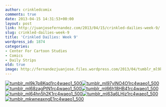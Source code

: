 ```yaml
---
author: crinkledcomix
comments: true
date: 2013-04-15 14:31:53+00:00
layout: post
link: http://juanjosefernandez.com/2013/04/15/crinkled-dailies-week-9/
slug: crinkled-dailies-week-9
title: 'Crinkled Dailies: Week 9'
wordpress_id: 1874
categories:
- Center For Cartoon Studies
- Comics
- Daily Strips
old: true
image: http://fernandezjuanjose.files.wordpress.com/2013/04/tumblr_ml9k7p8kqd1rc4waeo1_500.gif
---
```

<!--more-->
[![tumblr_ml9k7p8Kqd1rc4waeo1_500](http://fernandezjuanjose.files.wordpress.com/2013/04/tumblr_ml9k7p8kqd1rc4waeo1_500.gif?w=500)](http://fernandezjuanjose.files.wordpress.com/2013/04/tumblr_ml9k7p8kqd1rc4waeo1_500.gif)[![tumblr_ml97ylNO4O1rc4waeo1_500](http://fernandezjuanjose.files.wordpress.com/2013/04/tumblr_ml97ylno4o1rc4waeo1_500.gif?w=500)](http://fernandezjuanjose.files.wordpress.com/2013/04/tumblr_ml97ylno4o1rc4waeo1_500.gif)[![tumblr_ml68zagPtN1rc4waeo1_500](http://fernandezjuanjose.files.wordpress.com/2013/04/tumblr_ml68zagptn1rc4waeo1_500.gif?w=500)](http://fernandezjuanjose.files.wordpress.com/2013/04/tumblr_ml68zagptn1rc4waeo1_500.gif)[![tumblr_ml66h18HB41rc4waeo1_500](http://fernandezjuanjose.files.wordpress.com/2013/04/tumblr_ml66h18hb41rc4waeo1_500.gif?w=500)](http://fernandezjuanjose.files.wordpress.com/2013/04/tumblr_ml66h18hb41rc4waeo1_500.gif)[![tumblr_ml64hn5h2K1rc4waeo1_500](http://fernandezjuanjose.files.wordpress.com/2013/04/tumblr_ml64hn5h2k1rc4waeo1_500.gif?w=500)](http://fernandezjuanjose.files.wordpress.com/2013/04/tumblr_ml64hn5h2k1rc4waeo1_500.gif)[![tumblr_ml63a6LHjz1rc4waeo1_500](http://fernandezjuanjose.files.wordpress.com/2013/04/tumblr_ml63a6lhjz1rc4waeo1_500.gif?w=500)](http://fernandezjuanjose.files.wordpress.com/2013/04/tumblr_ml63a6lhjz1rc4waeo1_500.gif)[![tumblr_mkwneaxngE1rc4waeo1_500](http://fernandezjuanjose.files.wordpress.com/2013/04/tumblr_mkwneaxnge1rc4waeo1_500.gif)](http://fernandezjuanjose.files.wordpress.com/2013/04/tumblr_mkwneaxnge1rc4waeo1_500.gif)
